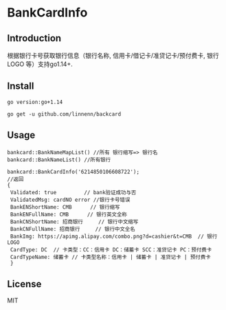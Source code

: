 # BankCardInfo 

Introduction
------------
根据银行卡号获取银行信息（银行名称, 信用卡/借记卡/准贷记卡/预付费卡, 银行LOGO 等）支持go1.14+.


## Install
`go version:go+1.14`

`go get -u github.com/linnenn/backcard`

## Usage

```
bankcard::BankNameMapList() //所有 银行缩写=> 银行名
bankcard::BankNameList() //所有银行

bankcard::BankCardInfo('6214850106608722');
//返回
{
 Validated: true         // bank验证成功与否
 ValidatedMsg: cardNO error //银行卡号错误
 BankENShortName: CMB      // 银行缩写
 BankENFullName: CMB      // 银行英文全称
 BankCNShortName: 招商银行     // 银行中文缩写
 BankCNFullName: 招商银行     // 银行中文全名
 BankImg: https://apimg.alipay.com/combo.png?d=cashier&t=CMB  // 银行LOGO
 CardType: DC  // 卡类型：CC：信用卡 DC：储蓄卡 SCC：准贷记卡 PC：预付费卡
 CardTypeName: 储蓄卡 // 卡类型名称：信用卡 | 储蓄卡 | 准贷记卡 | 预付费卡
 }
```

## License

MIT

